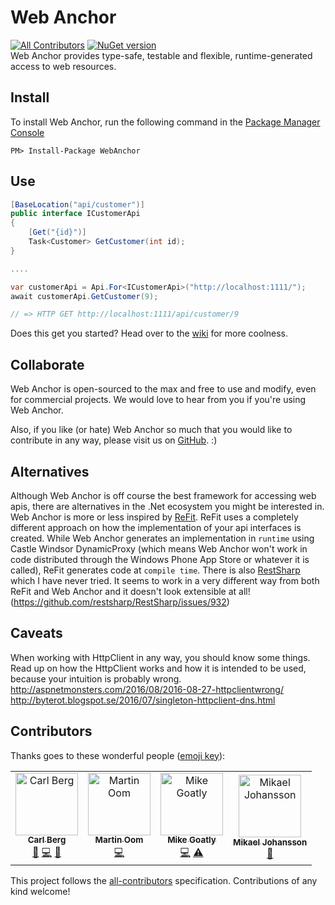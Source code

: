 # Web Anchor
[![All Contributors](https://img.shields.io/badge/all_contributors-3-orange.svg?style=flat-square)](#contributors)
[![NuGet version](https://badge.fury.io/nu/webanchor.svg)](http://badge.fury.io/nu/webanchor)  
Web Anchor provides type-safe, testable and flexible, runtime-generated access to web resources.

## Install
To install Web Anchor, run the following command in the [Package Manager Console](http://docs.nuget.org/docs/start-here/using-the-package-manager-console)
<p><code>PM&gt; Install-Package WebAnchor</code></p>

## Use
```csharp
[BaseLocation("api/customer")]
public interface ICustomerApi
{
    [Get("{id}")]
    Task<Customer> GetCustomer(int id);
}

....

var customerApi = Api.For<ICustomerApi>("http://localhost:1111/");
await customerApi.GetCustomer(9);

// => HTTP GET http://localhost:1111/api/customer/9
```

Does this get you started? Head over to the [wiki](https://github.com/mattiasnordqvist/Web-Anchor/wiki) for more coolness.

## Collaborate

Web Anchor is open-sourced to the max and free to use and modify, even for commercial projects. We would love to hear from you if you're using Web Anchor.

Also, if you like (or hate) Web Anchor so much that you would like to contribute in any way, please visit us on [GitHub](https://github.com/mattiasnordqvist/Web-Anchor). :) 

## Alternatives

Although Web Anchor is off course the best framework for accessing web apis, there are alternatives in the .Net ecosystem you might be interested in. Web Anchor is more or less inspired by [ReFit](https://github.com/paulcbetts/refit/). ReFit uses a completely different approach on how the implementation of your api interfaces is created. While Web Anchor generates an implementation in `runtime` using Castle Windsor DynamicProxy (which means Web Anchor won't work in code distributed through the Windows Phone App Store or whatever it is called), ReFit generates code at `compile time`. There is also [RestSharp](http://restsharp.org/) which I have never tried. It seems to work in a very different way from both ReFit and Web Anchor and it doesn't look extensible at all! (https://github.com/restsharp/RestSharp/issues/932)

## Caveats

When working with HttpClient in any way, you should know some things. Read up on how the HttpClient works and how it is intended to be used, because your intuition is probably wrong.  
http://aspnetmonsters.com/2016/08/2016-08-27-httpclientwrong/  
http://byterot.blogspot.se/2016/07/singleton-httpclient-dns.html  

## Contributors

Thanks goes to these wonderful people ([emoji key](https://allcontributors.org/docs/en/emoji-key)):

<!-- ALL-CONTRIBUTORS-LIST:START - Do not remove or modify this section -->
<!-- prettier-ignore -->
<table><tr><td align="center"><a href="https://www.carl-berg.se"><img src="https://avatars0.githubusercontent.com/u/209010?v=4" width="100px;" alt="Carl Berg"/><br /><sub><b>Carl Berg</b></sub></a><br /><a href="#ideas-carl-berg" title="Ideas, Planning, & Feedback">🤔</a> <a href="https://github.com/mattiasnordqvist/Web-Anchor/commits?author=carl-berg" title="Code">💻</a> <a href="#review-carl-berg" title="Reviewed Pull Requests">👀</a></td><td align="center"><a href="https://github.com/spinit-moom"><img src="https://avatars2.githubusercontent.com/u/19834760?v=4" width="100px;" alt="Martin Oom"/><br /><sub><b>Martin Oom</b></sub></a><br /><a href="https://github.com/mattiasnordqvist/Web-Anchor/commits?author=spinit-moom" title="Code">💻</a></td><td align="center"><a href="http://www.goatly.net"><img src="https://avatars2.githubusercontent.com/u/4577868?v=4" width="100px;" alt="Mike Goatly"/><br /><sub><b>Mike Goatly</b></sub></a><br /><a href="https://github.com/mattiasnordqvist/Web-Anchor/commits?author=mikegoatly" title="Code">💻</a> <a href="https://github.com/mattiasnordqvist/Web-Anchor/commits?author=mikegoatly" title="Tests">⚠️</a></td><td align="center"><a href="https://github.com/mikaelrjohansson"><img src="https://avatars2.githubusercontent.com/u/17408292?v=4" width="100px;" alt="Mikael Johansson"/><br /><sub><b>Mikael Johansson</b></sub></a><br /><a href="https://github.com/mattiasnordqvist/Web-Anchor/issues?q=author%3Amikaelrjohansson" title="Bug reports">🐛</a></td></tr></table>

<!-- ALL-CONTRIBUTORS-LIST:END -->

This project follows the [all-contributors](https://github.com/all-contributors/all-contributors) specification. Contributions of any kind welcome!